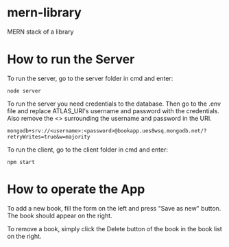 # mern-library
MERN stack of a library

# How to run the Server
To run the server, go to the server folder in cmd and enter:
```
node server
```

To run the server you need credentials to the database. Then go to the .env file and replace ATLAS_URI's username and password with the credentials. Also remove the <> 
surrounding the username and password in the URI.
```
mongodb+srv://<username>:<password>@bookapp.ues8wsq.mongodb.net/?retryWrites=true&w=majority
```
To run the client, go to the client folder in cmd and enter:
```
npm start
```
# How to operate the App

To add a new book, fill the form on the left and press "Save as new" button. The book should appear on the right.

To remove a book, simply click the Delete button of the book in the book list on the right.
